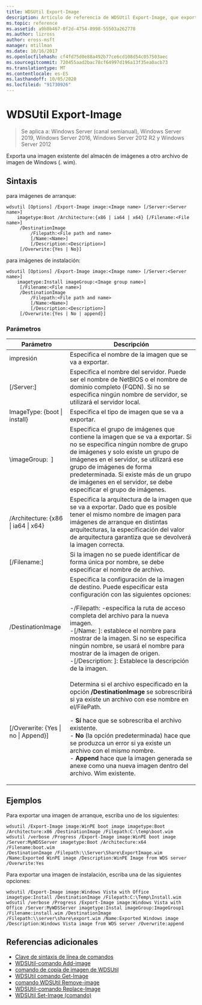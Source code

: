 ```yaml
---
title: WDSUtil Export-Image
description: Artículo de referencia de WDSUtil Export-Image, que exporta una imagen existente del almacén de imágenes a otro archivo de imagen de Windows (. wim).
ms.topic: reference
ms.assetid: a9b8b467-0f2d-4754-8998-55503a262778
ms.author: lizross
author: eross-msft
manager: mtillman
ms.date: 10/16/2017
ms.openlocfilehash: cf4fd75d0e88a492b77ce6cd108d54c057503aec
ms.sourcegitcommit: 720455aad2bac78cf64997d196a13f35ea0acb73
ms.translationtype: MT
ms.contentlocale: es-ES
ms.lasthandoff: 10/05/2020
ms.locfileid: "91730926"
---
```

# <a name="wdsutil-export-image"></a>WDSUtil Export-Image

> Se aplica a: Windows Server (canal semianual), Windows Server 2019, Windows Server 2016, Windows Server 2012 R2 y Windows Server 2012

Exporta una imagen existente del almacén de imágenes a otro archivo de imagen de Windows (. wim).

## <a name="syntax"></a>Sintaxis
para imágenes de arranque:
```
wdsutil [Options] /Export-Image image:<Image name> [/Server:<Server name>]
    imagetype:Boot /Architecture:{x86 | ia64 | x64} [/Filename:<File name>]
     /DestinationImage
         /Filepath:<File path and name>
         [/Name:<Name>]
         [/Description:<Description>]
     [/Overwrite:{Yes | No}]
```
para imágenes de instalación:
```
wdsutil [Options] /Export-Image image:<Image name> [/Server:<Server name>]
    imagetype:Install imageGroup:<Image group name>]
     [/Filename:<File name>]
     /DestinationImage
         /Filepath:<File path and name>
         [/Name:<Name>]
         [/Description:<Description>]
     [/Overwrite:{Yes | No | append}]
```
### <a name="parameters"></a>Parámetros
|Parámetro|Descripción|
|-------|--------|
| impresión<Image name>|Especifica el nombre de la imagen que se va a exportar.|
|[/Server:<Server name>]|Especifica el nombre del servidor. Puede ser el nombre de NetBIOS o el nombre de dominio completo (FQDN). Si no se especifica ningún nombre de servidor, se utilizará el servidor local.|
| ImageType: {boot &#124; install}|Especifica el tipo de imagen que se va a exportar.|
|\imageGroup: <Image group name> ]|Especifica el grupo de imágenes que contiene la imagen que se va a exportar. Si no se especifica ningún nombre de grupo de imágenes y solo existe un grupo de imágenes en el servidor, se utilizará ese grupo de imágenes de forma predeterminada. Si existe más de un grupo de imágenes en el servidor, se debe especificar el grupo de imágenes.|
|/Architecture: {x86 &#124; ia64 &#124; x64}|Especifica la arquitectura de la imagen que se va a exportar. Dado que es posible tener el mismo nombre de imagen para imágenes de arranque en distintas arquitecturas, la especificación del valor de arquitectura garantiza que se devolverá la imagen correcta.|
|[/Filename:<Filename>]|Si la imagen no se puede identificar de forma única por nombre, se debe especificar el nombre de archivo.|
|/DestinationImage|Especifica la configuración de la imagen de destino. Puede especificar esta configuración con las siguientes opciones:<p>-/Filepath: <File path and name> -especifica la ruta de acceso completa del archivo para la nueva imagen.<br />-[/Name: <Name> ]: establece el nombre para mostrar de la imagen. Si no se especifica ningún nombre, se usará el nombre para mostrar de la imagen de origen.<br />-[/Description: <Description>]: Establece la descripción de la imagen.|
|[/Overwrite: {Yes &#124; no &#124; Append}]|Determina si el archivo especificado en la opción **/DestinationImage** se sobrescribirá si ya existe un archivo con ese nombre en el/FilePath.<p>-   **Sí** hace que se sobrescriba el archivo existente.<br />-   **No** (la opción predeterminada) hace que se produzca un error si ya existe un archivo con el mismo nombre.<br />-   **Append** hace que la imagen generada se anexe como una nueva imagen dentro del archivo. Wim existente.|
## <a name="examples"></a>Ejemplos
Para exportar una imagen de arranque, escriba uno de los siguientes:
```
wdsutil /Export-Image image:WinPE boot image imagetype:Boot /Architecture:x86 /DestinationImage /Filepath:C:\temp\boot.wim
wdsutil /verbose /Progress /Export-Image image:WinPE boot image /Server:MyWDSServer imagetype:Boot /Architecture:x64 /Filename:boot.wim
/DestinationImage /Filepath:\\Server\Share\ExportImage.wim /Name:Exported WinPE image /Description:WinPE Image from WDS server /Overwrite:Yes
```
Para exportar una imagen de instalación, escriba una de las siguientes opciones:
```
wdsutil /Export-Image image:Windows Vista with Office imagetype:Install /DestinationImage /Filepath:C:\Temp\Install.wim
wdsutil /verbose /Progress /Export-Image image:Windows Vista with Office /Server:MyWDSServer imagetype:Instal imageGroup:ImageGroup1
/Filename:install.wim /DestinationImage /Filepath:\\server\share\export.wim /Name:Exported Windows image /Description:Windows Vista image from WDS server /Overwrite:append
```
## <a name="additional-references"></a>Referencias adicionales
- [Clave de sintaxis de línea de comandos](command-line-syntax-key.md)
- [WDSUtil-comando Add-image](wdsutil-add-image.md)
- [comando de copia de imagen de WDSUtil](wdsutil-copy-image.md)
- [WDSUtil comando Get-Image](wdsutil-get-image.md)
- [comando WDSUtil Remove-image](wdsutil-remove-image.md)
- [WDSUtil-comando Replace-Image](wdsutil-replace-image.md)
- [WDSUtil Set-Image (comando)](wdsutil-set-image.md)
